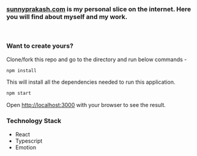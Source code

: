 ### [sunnyprakash.com](https://sunnyprakash.com) is my personal slice on the internet. Here you will find about myself and my work.

<br />

### Want to create yours?

Clone/fork this repo and go to the directory and run below commands -

```bash
npm install
```

This will install all the dependencies needed to run this application.

```bash
npm start
```

Open [http://localhost:3000](http://localhost:3000) with your browser to see the result.

### Technology Stack

- React
- Typescript
- Emotion
